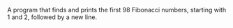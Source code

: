A  program that finds and prints the first 98 Fibonacci numbers, starting with 1 and 2, followed by a new line.

